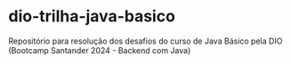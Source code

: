 # dio-trilha-java-basico
Repositório para resolução dos desafios do curso de Java Básico pela DIO (Bootcamp Santander 2024 - Backend com Java) 
